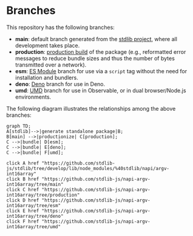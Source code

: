 <!--

@license Apache-2.0

Copyright (c) 2022 The Stdlib Authors.

Licensed under the Apache License, Version 2.0 (the "License");
you may not use this file except in compliance with the License.
You may obtain a copy of the License at

    http://www.apache.org/licenses/LICENSE-2.0

Unless required by applicable law or agreed to in writing, software
distributed under the License is distributed on an "AS IS" BASIS,
WITHOUT WARRANTIES OR CONDITIONS OF ANY KIND, either express or implied.
See the License for the specific language governing permissions and
limitations under the License.

-->

# Branches

This repository has the following branches:

-   **main**: default branch generated from the [stdlib project][stdlib-url], where all development takes place.
-   **production**: [production build][production-url] of the package (e.g., reformatted error messages to reduce bundle sizes and thus the number of bytes transmitted over a network).
-   **esm**: [ES Module][esm-url] branch for use via a `script` tag without the need for installation and bundlers.
-   **deno**: [Deno][deno-url] branch for use in Deno.
-   **umd**: [UMD][umd-url] branch for use in Observable, or in dual browser/Node.js environments.

The following diagram illustrates the relationships among the above branches:

```mermaid
graph TD;
A[stdlib]-->|generate standalone package|B;
B[main] -->|productionize| C[production];
C -->|bundle| D[esm];
C -->|bundle| E[deno];
C -->|bundle| F[umd];

click A href "https://github.com/stdlib-js/stdlib/tree/develop/lib/node_modules/%40stdlib/napi/argv-int16array"
click B href "https://github.com/stdlib-js/napi-argv-int16array/tree/main"
click C href "https://github.com/stdlib-js/napi-argv-int16array/tree/production"
click D href "https://github.com/stdlib-js/napi-argv-int16array/tree/esm"
click E href "https://github.com/stdlib-js/napi-argv-int16array/tree/deno"
click F href "https://github.com/stdlib-js/napi-argv-int16array/tree/umd"
```

[stdlib-url]: https://github.com/stdlib-js/stdlib/tree/develop/lib/node_modules/%40stdlib/napi/argv-int16array
[production-url]: https://github.com/stdlib-js/napi-argv-int16array/tree/production
[deno-url]: https://github.com/stdlib-js/napi-argv-int16array/tree/deno
[umd-url]: https://github.com/stdlib-js/napi-argv-int16array/tree/umd
[esm-url]: https://github.com/stdlib-js/napi-argv-int16array/tree/esm